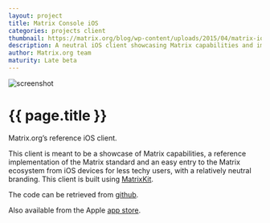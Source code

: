```yaml
---
layout: project
title: Matrix Console iOS
categories: projects client
thumbnail: https://matrix.org/blog/wp-content/uploads/2015/04/matrix-ios-322x284.jpeg
description: A neutral iOS client showcasing Matrix capabilities and implementation.
author: Matrix.org team
maturity: Late beta
---
```


![screenshot](https://matrix.org/blog/wp-content/uploads/2015/04/matrix-ios.jpeg "{{ page.title }}")

# {{ page.title }}
Matrix.org’s reference iOS client.

This client is meant to be a showcase of Matrix capabilities, a reference implementation of the Matrix standard and an easy entry to the Matrix ecosystem from iOS devices for less techy users,  with a relatively neutral branding. This client is built using [MatrixKit](http://matrix.org/blog/project/matrix-ios-matrixkit/).

The code can be retrieved from [github](https://github.com/matrix-org/matrix-ios-console).

Also available from the Apple [app store](https://itunes.apple.com/gb/app/matrix-console/id970074271?mt=8).
